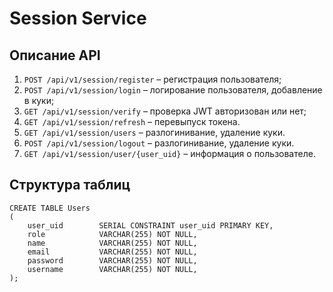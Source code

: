 # Session Service

## Описание API
1. `POST /api/v1/session/register` – регистрация пользователя;
2. `POST /api/v1/session/login` – логирование пользователя, добавление в куки;
3. `GET /api/v1/session/verify` – проверка JWT авторизован или нет;
4. `GET /api/v1/session/refresh` – перевыпуск токена.
5. `GET /api/v1/session/users` – разлогинивание, удаление куки.
6. `POST /api/v1/session/logout` – разлогинивание, удаление куки.
7. `GET /api/v1/session/user/{user_uid}` – информация о пользователе.

## Структура таблиц
```postgresql
CREATE TABLE Users
(
    user_uid        SERIAL CONSTRAINT user_uid PRIMARY KEY,
    role            VARCHAR(255) NOT NULL,
    name            VARCHAR(255) NOT NULL,
    email           VARCHAR(255) NOT NULL,
    password        VARCHAR(255) NOT NULL,
    username        VARCHAR(255) NOT NULL,
);